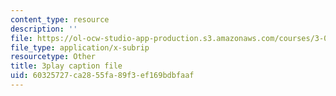 ```yaml
---
content_type: resource
description: ''
file: https://ol-ocw-studio-app-production.s3.amazonaws.com/courses/3-091sc-introduction-to-solid-state-chemistry-fall-2010/60325727ca2855fa89f3ef169bdbfaaf_dbSKZx9sfsg.vtt
file_type: application/x-subrip
resourcetype: Other
title: 3play caption file
uid: 60325727-ca28-55fa-89f3-ef169bdbfaaf
---
```

